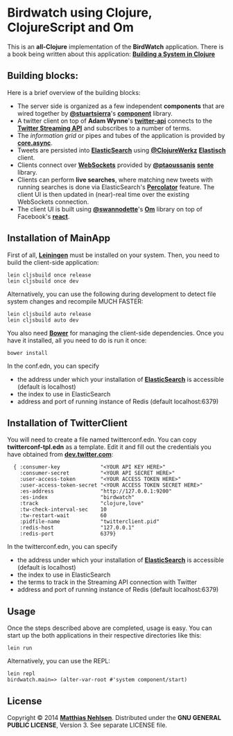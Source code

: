 # Birdwatch using Clojure, ClojureScript and Om
This is an **all-Clojure** implementation of the **BirdWatch** application. There is a book being written about this application: **[Building a System in Clojure](https://leanpub.com/building-a-system-in-clojure)**

## Building blocks:
Here is a brief overview of the building blocks:

* The server side is organized as a few independent **components** that are wired together by **[@stuartsierra](https://twitter.com/stuartsierra)**'s **[component](https://github.com/stuartsierra/component)** library.
* A twitter client on top of **Adam Wynne**'s **[twitter-api](https://github.com/adamwynne/twitter-api)** connects to the **[Twitter Streaming API](https://dev.twitter.com/streaming/overview)** and subscribes to a number of terms.
* The *information grid* or pipes and tubes of the application is provided by **[core.async](https://github.com/clojure/core.async)**.
* Tweets are persisted into **[ElasticSearch](http://www.elasticsearch.org)** using **[@ClojureWerkz](https://twitter.com/clojurewerkz)** **[Elastisch](https://github.com/clojurewerkz/elastisch)** client.
* Clients connect over **[WebSockets](http://en.wikipedia.org/wiki/WebSocket)** provided by **[@ptaoussanis](https://twitter.com/ptaoussanis)** **[sente](https://github.com/ptaoussanis/sente)** library.
* Clients can perform **live searches**, where matching new tweets with running searches is done via ElasticSearch's **[Percolator](http://www.elasticsearch.org/guide/en/elasticsearch/reference/current/search-percolate.html)** feature. The client UI is then updated in (near)-real time over the existing WebSockets connection.
* The client UI is built using **[@swannodette](https://twitter.com/swannodette)**'s **[Om](https://github.com/swannodette/om)** library on top of Facebook's **[react](https://github.com/facebook/react)**.

## Installation of MainApp
First of all, **[Leiningen](http://leiningen.org)** must be installed on your system. Then, you need to build the client-side application:

    lein cljsbuild once release
    lein cljsbuild once dev

Alternatively, you can use the following during development to detect file system changes and recompile MUCH FASTER:

    lein cljsbuild auto release
    lein cljsbuild auto dev

You also need **[Bower](http://bower.io)** for managing the client-side dependencies. Once you have it installed, all you need to do is run it once:

    bower install

In the conf.edn, you can specify

* the address under which your installation of **[ElasticSearch](http://www.elasticsearch.org)** is accessible (default is localhost)
* the index to use in ElasticSearch
* address and port of running instance of Redis (default localhost:6379)

## Installation of TwitterClient
You will need to create a file named twitterconf.edn. You can copy **twitterconf-tpl.edn** as a template. Edit it and fill out the credentials you have obtained from **[dev.twitter.com](dev.twitter.com)**:

      { :consumer-key             "<YOUR API KEY HERE>"
        :consumer-secret          "<YOUR API SECRET HERE>"
        :user-access-token        "<YOUR ACCESS TOKEN HERE>"
        :user-access-token-secret "<YOUR ACCESS TOKEN SECRET HERE>"
        :es-address               "http://127.0.0.1:9200"
        :es-index                 "birdwatch"
        :track                    "clojure,love"
        :tw-check-interval-sec    10
        :tw-restart-wait          60
        :pidfile-name             "twitterclient.pid"
        :redis-host               "127.0.0.1"
        :redis-port               6379}

In the twitterconf.edn, you can specify

* the address under which your installation of **[ElasticSearch](http://www.elasticsearch.org)** is accessible (default is localhost)
* the index to use in ElasticSearch
* the terms to track in the Streaming API connection with Twitter
* address and port of running instance of Redis (default localhost:6379)

## Usage
Once the steps described above are completed, usage is easy. You can start up the both applications in their respective directories like this:

    lein run

Alternatively, you can use the REPL:

    lein repl
    birdwatch.main=> (alter-var-root #'system component/start)

## License
Copyright © 2014 **[Matthias Nehlsen](http://www.matthiasnehlsen.com)**. Distributed under the **GNU GENERAL PUBLIC LICENSE**, Version 3. See separate LICENSE file.

